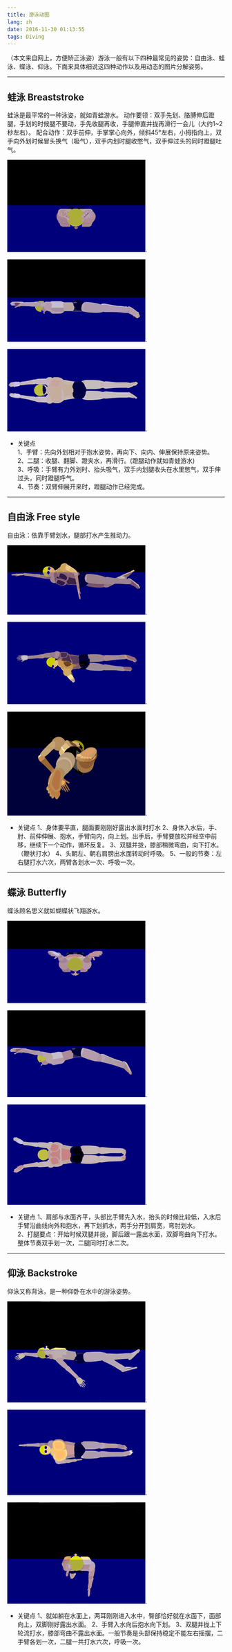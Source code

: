 ```yaml
---
title: 游泳动图
lang: zh
date: 2016-11-30 01:13:55
tags: Diving
---
```


（本文来自网上，方便矫正泳姿）游泳一般有以下四种最常见的姿势：自由泳、蛙泳、蝶泳、仰泳。下面来具体细说这四种动作以及用动态的图片分解姿势。

--------------
## 蛙泳 Breaststroke
蛙泳是最平常的一种泳姿，就如青蛙游水。
动作要领：双手先划、胳膊伸后蹬腿，手划的时候腿不要动，手先收腿再收，手腿伸直并拢再滑行一会儿（大约1~2秒左右）。
配合动作：双手前伸，手掌掌心向外，倾斜45°左右，小拇指向上，双手向外划时候冒头换气（吸气），双手内划时腿收憋气，双手伸过头的同时蹬腿吐气。  

![swim](/image/Diving/Swim/breaststroke_1.gif). 

![swim](/image/Diving/Swim/breaststroke_2.gif). 

![swim](/image/Diving/Swim/breaststroke_3.gif). 

- 关键点                                                                                                
1、手臂：先向外划相对于抱水姿势，再向下、向内、伸展保持原来姿势。  
2、二腿：收腿、翻脚、蹬夹水，再滑行。(蹬腿动作就如青蛙游水)             
3、呼吸：手臂有力外划时、抬头吸气，双手内划腿收头在水里憋气，双手伸过头，同时蹬腿呼气。                               
4、节奏：双臂伸展开来时，蹬腿动作已经完成。

--------------
## 自由泳 Free style
自由泳：依靠手臂划水，腿部打水产生推动力。

![swim](/image/Diving/Swim/freestyle_1.gif). 

![swim](/image/Diving/Swim/freestyle_2.gif). 

![swim](/image/Diving/Swim/freestyle_3.gif). 

- 关键点 
1、身体要平直，腿面要刚刚好露出水面时打水
2、身体入水后，手、肘、前伸伸展、抱水，手臂向内，向上划。出手后，手臂要放松并经空中前移，继续下一个动作，循环反复。
3、双腿并拢，膝部稍微弯曲，向下打水。（鞭状打水）
4、头朝左、朝右肩膀出水面转动时呼吸。
5、一般的节奏：左右腿打水六次，两臂各划水一次、呼吸一次。

--------------
## 蝶泳 Butterfly
蝶泳顾名思义就如蝴蝶状飞翔游水。   

![swim](/image/Diving/Swim/butterfly_1.gif). 

![swim](/image/Diving/Swim/butterfly_2.gif). 

![swim](/image/Diving/Swim/butterfly_3.gif).     
                                                    
- 关键点 
1、肩部与水面齐平，头部比手臂先入水，抬头的时候比较低，入水后手臂沿曲线向外和抱水，再下划抓水，两手分开到肩宽，弯肘划水。   
2、打腿要点：开始时候双腿并拢，脚后跟一露出水面，双脚弯曲向下打水。整体节奏双手划一次，二腿同时打水二次。

--------------
## 仰泳 Backstroke
仰泳又称背泳，是一种仰卧在水中的游泳姿势。

![swim](/image/Diving/Swim/backstroke_1.gif). 

![swim](/image/Diving/Swim/backstroke_2.gif). 

![swim](/image/Diving/Swim/backstroke_3.gif).     
          
- 关键点 
1、就如躺在水面上，两耳刚刚进入水中，臀部恰好就在水面下，面部向上，双脚刚好露出水面。
2、手臂入水向后抱水向下划。
3、双腿并拢上下轮流打水，膝部弯曲不露出水面。一般节奏是头部保持稳定不能左右摇摆，二手臂各划一次，二腿一共打水六次，呼吸一次。